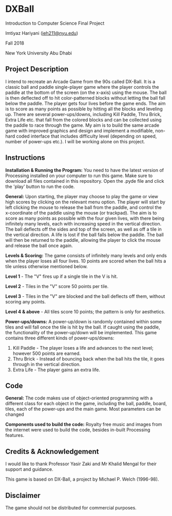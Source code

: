 # DXBall
Introduction to Computer Science Final Project

Imtiyaz Hariyani (ieh211@nyu.edu)

Fall 2018

New York University Abu Dhabi

## **Project Description**
 I intend to recreate an Arcade Game from the 90s called DX-Ball. It is a classic ball and paddle single-player game where the player controls the paddle at the bottom of the screen (on the x-axis) using the mouse. The ball is then deflected off to hit color-patterned blocks without letting the ball fall below the paddle. The player gets four lives before the game ends. The aim is to score as many points as possible by hitting all the blocks and leveling up. There are several power-ups/downs, including Kill Paddle, Thru Brick, Extra Life etc. that fall from the colored blocks and can be collected using the paddle to race through the game. My aim is to build the same arcade game with improved graphics and design and implement a modifiable, non-hard coded interface that includes difficulty level (depending on speed, number of power-ups etc.). I will be working alone on this project.

## **Instructions**
**Installation & Running the Program:**
You need to have the latest version of Processing installed on your computer to run this game. Make sure to download all files contained in this repository. Open the .pyde file and click the 'play' button to run the code. 

**General:**
Upon starting, the player may choose to play the game or view high scores by clicking on the relevant menu option. The player will start by left clicking the mouse to release the ball from the paddle, and control the x-coordinate of the paddle using the mouse (or trackpad). The aim is to score as many points as possible with the four given lives, with there being infinitely many levels, each with increasing speed in the vertical direction. The ball deflects off the sides and top of the screen, as well as off a tile in the vertical direction. A life is lost if the ball falls below the paddle. The ball will then be returned to the paddle, allowing the player to click the mouse and release the ball once again. 

**Levels & Scoring:**
The game consists of infinitely many levels and only ends when the player loses all four lives. 10 points are scored when the ball hits a tile unless otherwise mentioned below.

**Level 1** - The "V" fires up if a single tile in the V is hit.

**Level 2** - Tiles in the "V" score 50 points per tile.

**Level 3** - Tiles in the "V" are blocked and the ball deflects off them, without scoring any points.

**Level 4 & above** - All tiles score 10 points; the pattern is only for aesthetics.

**Power-ups/downs:**
A power-up/down is randomly contained within some tiles and will fall once the tile is hit by the ball. If caught using the paddle, the functionality of the power-up/down will be implemented. This game contains three different kinds of power-ups/downs:
1. Kill Paddle - The player loses a life and advances to the next level; however 500 points are earned.
2. Thru Brick - Instead of bouncing back when the ball hits the tile, it goes through in the vertical direction.
3. Extra Life - The player gains an extra life.


## **Code**
**General:**
The code makes use of object-oriented programming with a different class for each object in the game, including the ball, paddle, board, tiles, each of the power-ups and the main game. Most parameters can be changed 

**Components used to build the code:**
Royalty free music and images from the internet were used to build the code, besides in-built Processing features.

## **Credits & Acknowledgement**
I would like to thank Professor Yasir Zaki and Mr Khalid Mengal for their support and guidance.

This game is based on DX-Ball, a project by Michael P. Welch (1996-98). 

## **Disclaimer**
The game should not be distributed for commercial purposes.

